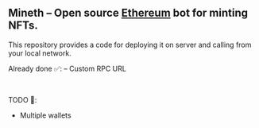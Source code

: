 ## Mineth – Open source [Ethereum](https://ethereum.org/) bot for minting NFTs.

This repository provides a code for deploying it on server and calling from your local network.

Already done ✅:
  – Custom RPC URL
  
<br>

TODO 📝:
  - Multiple wallets
